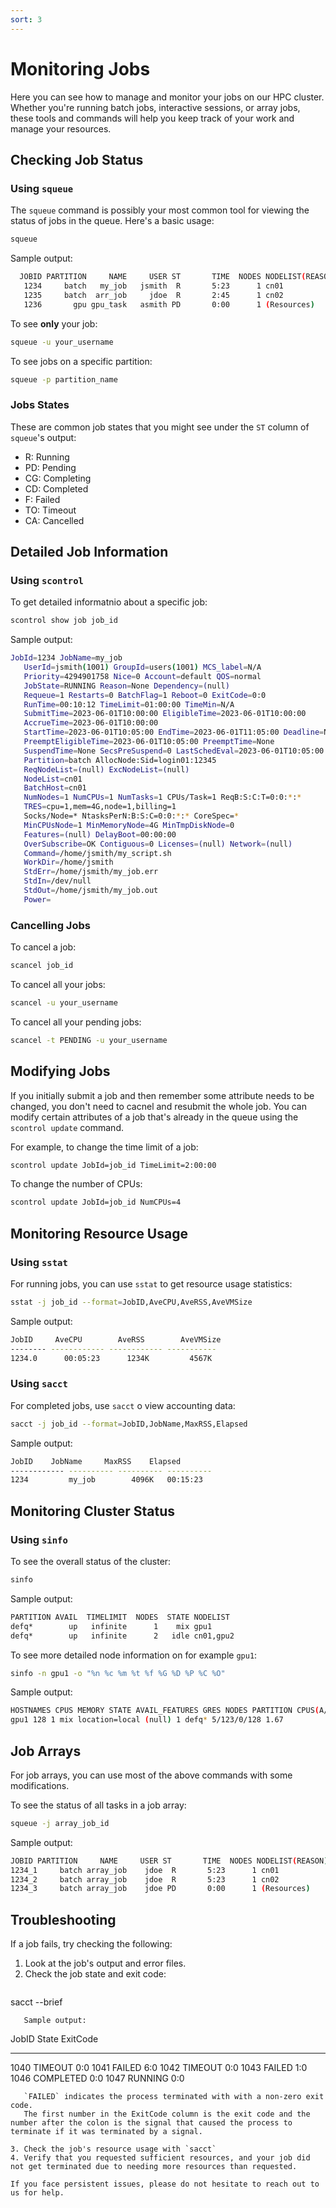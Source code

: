 ```yaml
---
sort: 3
---
```


# Monitoring Jobs

Here you can see how to manage and monitor your jobs on our HPC cluster. Whether you're running batch jobs, interactive sessions, or array jobs, these tools and commands will help you keep track of your work and manage your resources.

## Checking Job Status

### Using `squeue`

The `squeue` command is possibly your most common tool for viewing the status of jobs in the queue. Here's a basic usage:

```bash
squeue
```

Sample output:

```bash
  JOBID PARTITION     NAME     USER ST       TIME  NODES NODELIST(REASON)
   1234     batch   my_job   jsmith  R       5:23      1 cn01
   1235     batch  arr_job     jdoe  R       2:45      1 cn02
   1236       gpu gpu_task   asmith PD       0:00      1 (Resources)
```

To see **only** your job:

```bash
squeue -u your_username
```

To see jobs on a specific partition:

```bash
squeue -p partition_name
```

### Jobs States

These are common job states that you might see under the `ST` column of `squeue`'s output:

- R: Running
- PD: Pending
- CG: Completing
- CD: Completed
- F: Failed
- TO: Timeout
- CA: Cancelled

## Detailed Job Information

### Using `scontrol`

To get detailed informatnio about a specific job:

```bash
scontrol show job job_id
```

Sample output:

```bash
JobId=1234 JobName=my_job
   UserId=jsmith(1001) GroupId=users(1001) MCS_label=N/A
   Priority=4294901758 Nice=0 Account=default QOS=normal
   JobState=RUNNING Reason=None Dependency=(null)
   Requeue=1 Restarts=0 BatchFlag=1 Reboot=0 ExitCode=0:0
   RunTime=00:10:12 TimeLimit=01:00:00 TimeMin=N/A
   SubmitTime=2023-06-01T10:00:00 EligibleTime=2023-06-01T10:00:00
   AccrueTime=2023-06-01T10:00:00
   StartTime=2023-06-01T10:05:00 EndTime=2023-06-01T11:05:00 Deadline=N/A
   PreemptEligibleTime=2023-06-01T10:05:00 PreemptTime=None
   SuspendTime=None SecsPreSuspend=0 LastSchedEval=2023-06-01T10:05:00
   Partition=batch AllocNode:Sid=login01:12345
   ReqNodeList=(null) ExcNodeList=(null)
   NodeList=cn01
   BatchHost=cn01
   NumNodes=1 NumCPUs=1 NumTasks=1 CPUs/Task=1 ReqB:S:C:T=0:0:*:*
   TRES=cpu=1,mem=4G,node=1,billing=1
   Socks/Node=* NtasksPerN:B:S:C=0:0:*:* CoreSpec=*
   MinCPUsNode=1 MinMemoryNode=4G MinTmpDiskNode=0
   Features=(null) DelayBoot=00:00:00
   OverSubscribe=OK Contiguous=0 Licenses=(null) Network=(null)
   Command=/home/jsmith/my_script.sh
   WorkDir=/home/jsmith
   StdErr=/home/jsmith/my_job.err
   StdIn=/dev/null
   StdOut=/home/jsmith/my_job.out
   Power=
```

### Cancelling Jobs

To cancel a job:

```bash
scancel job_id
```

To cancel all your jobs:

```bash
scancel -u your_username
```

To cancel all your pending jobs:

```bash
scancel -t PENDING -u your_username
```

## Modifying Jobs

If you initially submit a job and then remember some attribute needs to be changed, you don't need to cacnel and resubmit the whole job. You can modify certain attributes of a job that's already in the queue using the `scontrol update` command.

For example, to change the time limit of a job:

```bash
scontrol update JobId=job_id TimeLimit=2:00:00
```

To change the number of CPUs:

```bash
scontrol update JobId=job_id NumCPUs=4
```

## Monitoring Resource Usage

### Using `sstat`

For running jobs, you can use `sstat` to get resource usage statistics:

```bash
sstat -j job_id --format=JobID,AveCPU,AveRSS,AveVMSize
```

Sample output:

```bash
JobID     AveCPU        AveRSS        AveVMSize
-------- ------------ ------------ -----------
1234.0      00:05:23      1234K         4567K
```

### Using `sacct`

For completed jobs, use `sacct` o view accounting data:

```bash
sacct -j job_id --format=JobID,JobName,MaxRSS,Elapsed
```

Sample output:

```bash
JobID    JobName     MaxRSS    Elapsed
------------ ---------- ---------- ----------
1234         my_job        4096K   00:15:23
```

## Monitoring Cluster Status

### Using `sinfo`

To see the overall status of the cluster:

```bash
sinfo
```

Sample output:

```bash
PARTITION AVAIL  TIMELIMIT  NODES  STATE NODELIST
defq*        up   infinite      1    mix gpu1
defq*        up   infinite      2   idle cn01,gpu2
```

To see more detailed node information on for example `gpu1`:

```bash
sinfo -n gpu1 -o "%n %c %m %t %f %G %D %P %C %O"
```

Sample output:

```bash
HOSTNAMES CPUS MEMORY STATE AVAIL_FEATURES GRES NODES PARTITION CPUS(A/I/O/T) CPU_LOAD
gpu1 128 1 mix location=local (null) 1 defq* 5/123/0/128 1.67
```

## Job Arrays

For job arrays, you can use most of the above commands with some modifications.

To see the status of all tasks in a job array:

```bash
squeue -j array_job_id
```

Sample output:

```bash
JOBID PARTITION     NAME     USER ST       TIME  NODES NODELIST(REASON)
1234_1     batch array_job    jdoe  R       5:23      1 cn01
1234_2     batch array_job    jdoe  R       5:23      1 cn02
1234_3     batch array_job    jdoe PD       0:00      1 (Resources)
```

## Troubleshooting

If a job fails, try checking the following:

1. Look at the job's output and error files.
2. Check the job state and exit code:
   ```
sacct --brief
```
   Sample output:
   ```
JobID             State ExitCode
------------ ---------- --------
1040            TIMEOUT      0:0
1041             FAILED      6:0
1042            TIMEOUT      0:0
1043             FAILED      1:0
1046          COMPLETED      0:0
1047            RUNNING      0:0
```
   `FAILED` indicates the process terminated with with a non-zero exit code.
   The first number in the ExitCode column is the exit code and the number after the colon is the signal that caused the process to terminate if it was terminated by a signal.

3. Check the job's resource usage with `sacct`
4. Verify that you requested sufficient resources, and your job did not get terminated due to needing more resources than requested.

If you face persistent issues, please do not hesitate to reach out to us for help.
